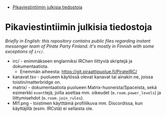 <!-- START doctoc generated TOC please keep comment here to allow auto update -->
<!-- DON'T EDIT THIS SECTION, INSTEAD RE-RUN doctoc TO UPDATE -->

- [Pikaviestintiimin julkisia tiedostoja](#pikaviestintiimin-julkisia-tiedostoja)

<!-- END doctoc generated TOC please keep comment here to allow auto update -->

# Pikaviestintiimin julkisia tiedostoja

_Briefly in English: this repository contains public files regarding instant
messenger team of Pirate Party Finland. It's mostly in Finnish with some
exceptions of `ìrc/`._

- irc/ - enimmäkseen englanniksi IRChen liittyviä skriptejä ja dokumentaatiota.
  - Enemmän aiheesta: https://git.piraattipuolue.fi/PirateIRC/
- kanavat.tsv - puolueen käytössä olevat kanavat tai ainakin ne, joissa
  toistin/matterbridge on.
- matrix/ - dokumentaatiota puolueen Matrix-huoneista/Spaceista, sekä esimerkki
  `event`tejä, joilla asettaa mm. oikeudet (`m.room.power_levels`) ja
  liittymisehdot (`m.room.join_rules`).
- MI1.png - toistimen käytttämä profiilikuva mm. Discordissa, kun käyttäjillä
  (esim. IRCstä) ei sellaista ole.

